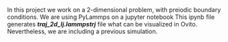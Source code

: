 In this project we work on a 2-dimensional problem, with preiodic boundary conditions. We are using PyLammps on a jupyter notebook 
This ipynb file generates ***traj_2d_lj.lammpstrj*** file what can be visualized in Ovito. Nevertheless, we are including a previous simulation.

 
